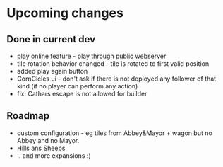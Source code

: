 # Upcoming changes

## Done in current dev

* play online feature - play through public webserver
* tile rotation behavior changed - tile is rotated to first valid position
* added play again button
* CornCicles ui - don't ask if there is not deployed any follower of that kind (if no player can perform any action)
* fix: Cathars escape is not allowed for builder

## Roadmap

*  custom configuration - eg tiles from Abbey&Mayor + wagon but  no Abbey and no Mayor.
* Hills ans Sheeps
* .. and more expansions :)